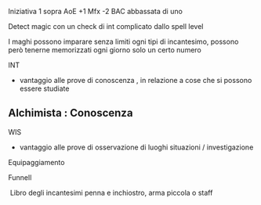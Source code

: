 Iniziativa 1 sopra
AoE +1 Mfx -2
BAC abbassata di uno

Detect magic con un check di int complicato dallo spell level

I maghi possono imparare senza limiti ogni tipi di incantesimo, possono però tenerne memorizzati ogni giorno solo un certo numero


INT
- vantaggio alle prove di conoscenza , in relazione a cose che si possono essere studiate


Alchimista : Conoscenza
- 


WIS
- vantaggio alle prove di osservazione di luoghi situazioni / investigazione


Equipaggiamento

Funnell

 Libro degli incantesimi penna e inchiostro, arma piccola o staff

